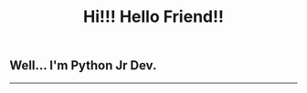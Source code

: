 <!DOCTYPE html>

<html>

  <head>
  </head>
  <body>
    <header>
      <div>
        <h1>Hi!!! Hello Friend!!</h1>
      </div>
    </header>
    <section>
      <article>
        <div>
          <h2>Well... I'm Python Jr Dev.</h2>
        <div>
      </article>
    </section>
    <hr>
  </body>

</html>
